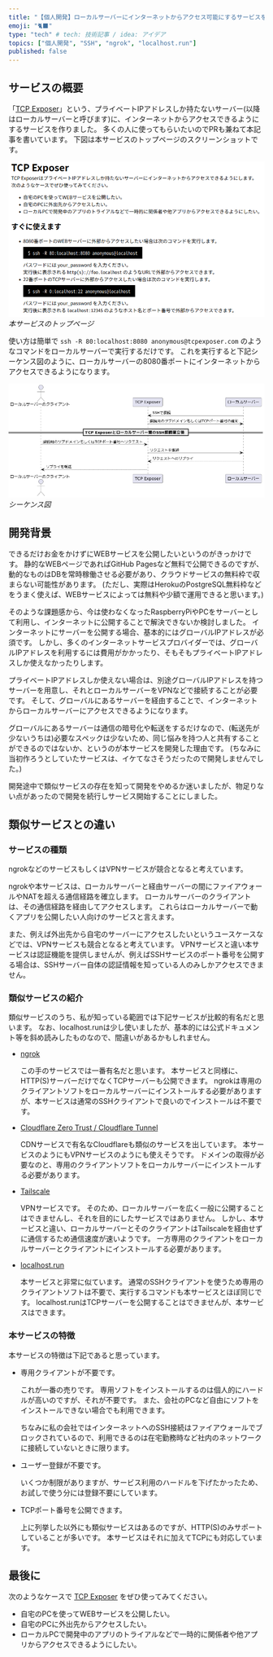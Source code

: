 ```yaml
---
title: "【個人開発】ローカルサーバーにインターネットからアクセス可能にするサービスを作ったので使ってほしい"
emoji: "🐈‍⬛"
type: "tech" # tech: 技術記事 / idea: アイデア
topics: ["個人開発", "SSH", "ngrok", "localhost.run"]
published: false
---
```


## サービスの概要

「[TCP Exposer](https://www.tcpexposer.com/)」という、プライベートIPアドレスしか持たないサーバー(以降はローカルサーバーと呼びます)に、インターネットからアクセスできるようにするサービスを作りました。
多くの人に使ってもらいたいのでPRも兼ねて本記事を書いています。
下図は本サービスのトップページのスクリーンショットです。

![トップページ](/images/tcpexposer-intoroduction/tcpexposer_top.png)
*本サービスのトップページ*

使い方は簡単で ```ssh -R 80:localhost:8080 anonymous@tcpexposer.com``` のようなコマンドをローカルサーバーで実行するだけです。
これを実行すると下記シーケンス図のように、ローカルサーバーの8080番ポートにインターネットからアクセスできるようになります。

![シーケンス図](/images/tcpexposer-intoroduction/sequence.png)
*シーケンス図*


<!-- ###################################################################### -->


## 開発背景

できるだけお金をかけずにWEBサービスを公開したいというのがきっかけです。
静的なWEBページであればGitHub Pagesなど無料で公開できるのですが、動的なものはDBを常時稼働させる必要があり、クラウドサービスの無料枠で収まらない可能性があります。
(ただし、実際はHerokuのPostgreSQL無料枠などをうまく使えば、WEBサービスによっては無料や少額で運用できると思います。)

そのような課題感から、今は使わなくなったRaspberryPiやPCをサーバーとして利用し、インターネットに公開することで解決できないか検討しました。
インターネットにサーバーを公開する場合、基本的にはグローバルIPアドレスが必須です。
しかし、多くのインターネットサービスプロバイダーでは、グローバルIPアドレスを利用するには費用がかかったり、そもそもプライベートIPアドレスしか使えなかったりします。

プライベートIPアドレスしか使えない場合は、別途グローバルIPアドレスを持つサーバーを用意し、それとローカルサーバーをVPNなどで接続することが必要です。
そして、グローバルにあるサーバーを経由することで、インターネットからローカルサーバーにアクセスできるようになります。

グローバルにあるサーバーは通信の暗号化や転送をするだけなので、(転送先が少ないうちは)必要なスペックは少ないため、同じ悩みを持つ人と共有することができるのではないか、というのが本サービスを開発した理由です。
(ちなみに当初作ろうとしていたサービスは、イケてなさそうだったので開発しませんでした。)

開発途中で類似サービスの存在を知って開発をやめるか迷いましたが、物足りない点があったので開発を続行しサービス開始することにしました。


<!-- ###################################################################### -->


## 類似サービスとの違い

### サービスの種類

ngrokなどのサービスもしくはVPNサービスが競合となると考えています。

ngrokや本サービスは、ローカルサーバーと経由サーバーの間にファイアウォールやNATを超える通信経路を確立します。
ローカルサーバーのクライアントは、その通信経路を経由してアクセスします。
これらはローカルサーバーで動くアプリを公開したい人向けのサービスと言えます。

また、例えば外出先から自宅のサーバーにアクセスしたいというユースケースなどでは、VPNサービスも競合となると考えています。
VPNサービスと違い本サービスは認証機能を提供しませんが、例えばSSHサービスのポート番号を公開する場合は、SSHサーバー自体の認証情報を知っている人のみしかアクセスできません。


### 類似サービスの紹介

類似サービスのうち、私が知っている範囲では下記サービスが比較的有名だと思います。
なお、localhost.runは少し使いましたが、基本的には公式ドキュメント等を斜め読みしたものなので、間違いがあるかもしれません。

- [ngrok](https://ngrok.com/)

    この手のサービスでは一番有名だと思います。
    本サービスと同様に、HTTP(S)サーバーだけでなくTCPサーバーも公開できます。
    ngrokは専用のクライアントソフトをローカルサーバーにインストールする必要がありますが、本サービスは通常のSSHクライアントで良いのでインストールは不要です。

- [Cloudflare Zero Trust / Cloudflare Tunnel](https://developers.cloudflare.com/cloudflare-one/connections/connect-apps/)

    CDNサービスで有名なCloudflareも類似のサービスを出しています。
    本サービスのようにもVPNサービスのようにも使えそうです。
    ドメインの取得が必要なのと、専用のクライアントソフトをローカルサーバーにインストールする必要があります。

- [Tailscale](https://tailscale.com/)

    VPNサービスです。
    そのため、ローカルサーバーを広く一般に公開することはできませんし、それを目的にしたサービスではありません。
    しかし、本サービスと違い、ローカルサーバーとそのクライアントはTailscaleを経由せずに通信するため通信速度が速いようです。
    一方専用のクライアントをローカルサーバーとクライアントにインストールする必要があります。

- [localhost.run](https://localhost.run/)

    本サービスと非常に似ています。
    通常のSSHクライアントを使うため専用のクライアントソフトは不要で、実行するコマンドも本サービスとほぼ同じです。
    localhost.runはTCPサーバーを公開することはできませんが、本サービスはできます。


### 本サービスの特徴

本サービスの特徴は下記であると思っています。

- 専用クライアントが不要です。

    これが一番の売りです。
    専用ソフトをインストールするのは個人的にハードルが高いのですが、それが不要です。
    また、会社のPCなど自由にソフトをインストールできない場合でも利用できます。

    ちなみに私の会社ではインターネットへのSSH接続はファイアウォールでブロックされているので、利用できるのは在宅勤務時など社内のネットワークに接続していないときに限ります。

- ユーザー登録が不要です。

    いくつか制限がありますが、サービス利用のハードルを下げたかったため、お試しで使う分には登録不要にしています。

- TCPポート番号を公開できます。

    上に列挙した以外にも類似サービスはあるのですが、HTTP(S)のみサポートしていることが多いです。
    本サービスはそれに加えてTCPにも対応しています。


<!-- ###################################################################### -->


## 最後に

次のようなケースで [TCP Exposer](https://www.tcpexposer.com/) をぜひ使ってみてください。

- 自宅のPCを使ってWEBサービスを公開したい。
- 自宅のPCに外出先からアクセスしたい。
- ローカルPCで開発中のアプリのトライアルなどで一時的に関係者や他アプリからアクセスできるようにしたい。
